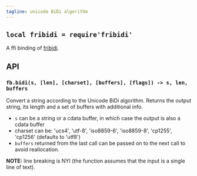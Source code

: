 ```yaml
---
tagline: unicode BiDi algorithm
---
```


## `local fribidi = require'fribidi'`

A ffi binding of [fribidi][fribidi lib].

## API

### `fb.bidi(s, [len], [charset], [buffers], [flags]) -> s, len, buffers`

Convert a string according to the Unicode BiDi algorithm. Returns the output
string, its length and a set of buffers with additional info.

  * `s` can be a string or a cdata buffer, in which case the output is also
  a cdata buffer
  * charset can be: 'ucs4', 'utf-8', 'iso8859-6', 'iso8859-8', 'cp1255',
  'cp1256' (defaults to 'utf8')
  * `buffers` returned from the last call can be passed on to the next call
  to avoid reallocation.

__NOTE:__ line breaking is NYI (the function assumes that the input is a
single line of text).

[fribidi lib]: http://fribidi.org/
